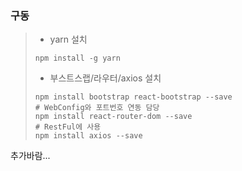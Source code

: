### 구동

> - yarn 설치
>
> ```shell
> npm install -g yarn
> ```
>
> - 부스트스랩/라우터/axios 설치
>
> ```shell
> npm install bootstrap react-bootstrap --save
> # WebConfig와 포트번호 연동 담당
> npm install react-router-dom --save
> # RestFul에 사용
> npm install axios --save
> ```

추가바람...

